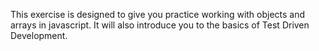 This exercise is designed to give you practice working with objects and arrays in javascript. It will also introduce you to the basics of Test Driven Development.
